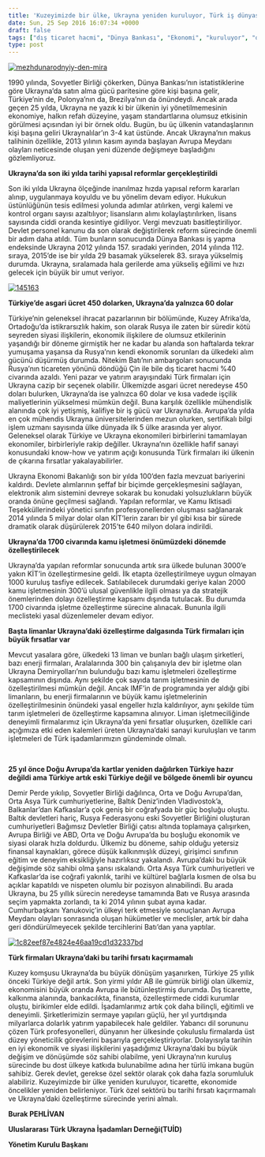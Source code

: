 ```yaml
---
title: 'Kuzeyimizde bir ülke, Ukrayna yeniden kuruluyor, Türk iş dünyası bu fırsatı kaçırmamalı, Burak Pehlivan'
date: Sun, 25 Sep 2016 16:07:34 +0000
draft: false
tags: ["dış ticaret hacmi", "Dünya Bankası", "Ekonomi", "kuruluyor", "ozellestirme", "türk iş dünyası", "Ukrayna", "Ukrayna", "Ukrayna’da asgari ücret", "yeniden"]
type: post
---
```


[![mezhdunarodnyiy-den-mira](https://burakpehlivan.org/wp-content/uploads/2016/09/mezhdunarodnyiy-den-mira.jpg)](https://burakpehlivan.org/wp-content/uploads/2016/09/mezhdunarodnyiy-den-mira.jpg)

1990 yılında, Sovyetler Birliği çökerken, Dünya Bankası’nın istatistiklerine göre Ukrayna’da satın alma gücü paritesine göre kişi başına gelir, Türkiye’nin de, Polonya’nın da, Brezilya’nın da önündeydi. Ancak arada geçen 25 yılda, Ukrayna ne yazık ki bir ülkenin iyi yönetilmemesinin ekonomiye, halkın refah düzeyine, yaşam standartlarına olumsuz etkisinin görülmesi açısından iyi bir örnek oldu. Bugün, bu üç ülkenin vatandaşlarının kişi başına geliri Ukraynalılar’ın 3-4 kat üstünde. Ancak Ukrayna’nın makus talihinin özellikle, 2013 yılının kasım ayında başlayan Avrupa Meydanı olayları neticesinde oluşan yeni düzende değişmeye başladığını gözlemliyoruz.

**Ukrayna’da son iki yılda tarihi yapısal reformlar gerçekleştirildi**

Son iki yılda Ukrayna ölçeğinde inanılmaz hızda yapısal reform kararları alınıp, uygulanmaya koyuldu ve bu yönelim devam ediyor. Hukukun üstünlüğünün tesis edilmesi yolunda adımlar atılırken, vergi kalemi ve kontrol organı sayısı azaltılıyor; lisansların alımı kolaylaştırılırken, lisans sayısında ciddi oranda kesintiye gidiliyor. Vergi mevzuatı basitleştiriliyor. Devlet personel kanunu da son olarak değiştirilerek reform sürecinde önemli bir adım daha atıldı. Tüm bunların sonucunda Dünya Bankası iş yapma endeksinde Ukrayna 2012 yılında 157. sıradaki yerinden, 2014 yılında 112. sıraya, 2015’de ise bir yılda 29 basamak yükselerek 83. sıraya yükselmiş durumda. Ukrayna, sıralamada hala gerilerde ama yükseliş eğilimi ve hızı gelecek için büyük bir umut veriyor.

[![145163](https://burakpehlivan.org/wp-content/uploads/2016/09/145163.jpg)](https://burakpehlivan.org/wp-content/uploads/2016/09/145163.jpg)

**Türkiye’de asgari ücret 450 dolarken, Ukrayna’da yalnızca 60 dolar**

Türkiye’nin geleneksel ihracat pazarlarının bir bölümünde, Kuzey Afrika’da, Ortadoğu’da istikrarsızlık hakim, son olarak Rusya ile zaten bir süredir kötü seyreden siyasi ilişkilerin, ekonomik ilişkilere de olumsuz etkilerinin yaşandığı bir döneme girmiştik her ne kadar bu alanda son haftalarda tekrar yumuşama yaşansa da Rusya’nın kendi ekonomik sorunları da ülkedeki alım gücünü düşürmüş durumda. Nitekim Batı’nın ambargoları sonucunda Rusya’nın ticareten yönünü döndüğü Çin ile bile dış ticaret hacmi %40 civarında azaldı. Yeni pazar ve yatırım arayışındaki Türk firmaları için Ukrayna cazip bir seçenek olabilir. Ülkemizde asgari ücret neredeyse 450 doları bulurken, Ukrayna’da ise yalnızca 60 dolar ve kısa vadede işçilik maliyetlerinin yükselmesi mümkün değil. Buna karşılık özellikle mühendislik alanında çok iyi yetişmiş, kalifiye bir iş gücü var Ukrayna’da. Avrupa’da yılda en çok mühendis Ukrayna üniversitelerinden mezun olurken, sertifikalı bilgi  işlem uzmanı sayısında ülke dünyada ilk 5 ülke arasında yer alıyor. Geleneksel olarak Türkiye ve Ukrayna ekonomileri birbirlerini tamamlayan ekonomiler, birbirleriyle rakip değiller. Ukrayna’nın özellikle hafif sanayi konusundaki know-how ve yatırım açığı konusunda Türk firmaları iki ülkenin de çıkarına fırsatlar yakalayabilirler.

Ukrayna Ekonomi Bakanlığı son bir yılda 100’den fazla mevzuat bariyerini kaldırdı. Devlete alımlarının şeffaf bir biçimde gerçekleşmesini sağlayan, elektronik alım sistemini devreye sokarak bu konudaki yolsuzlukların büyük oranda önüne geçilmesi sağlandı. Yapılan reformlar, ve Kamu Iktisadi Teşekküllerindeki yönetici sınıfın profesyonellerden oluşması sağlanarak 2014 yılında 5 milyar dolar olan KİT’lerin zararı bir yıl gibi kısa bir sürede dramatik olarak düşürülerek 2015’te 640 milyon dolara indirildi.



**Ukrayna’da 1700 civarında kamu işletmesi önümüzdeki dönemde özelleştirilecek**

Ukrayna’da yapılan reformlar sonucunda artık sıra ülkede bulunan 3000’e yakın KİT’in özelleştirmesine geldi. İlk etapta özelleştirilmeye uygun olmayan 1000 kuruluş tasfiye edilecek. Satılabilecek durumdaki geriye kalan 2000 kamu işletmesinin 300’ü ulusal güvenlikle ilgili olması ya da stratejik önemlerinden dolayı özelleştirme kapsamı dışında tutulacak. Bu durumda 1700 civarında işletme özelleştirme sürecine alınacak. Bununla ilgili meclisteki yasal düzenlemeler devam ediyor.

**Başta limanlar Ukrayna’daki özelleştirme dalgasında Türk firmaları için büyük fırsatlar var** 

Mevcut yasalara göre, ülkedeki 13 liman ve bunları bağlı ulaşım şirketleri, bazı enerji firmaları, Aralalarında 300 bin çalışanıyla dev bir işletme olan Ukrayna Demiryolları’nın bulunduğu bazı kamu işletmeleri özelleştirme kapsamının dışında. Aynı şekilde çok sayıda tarım işletmesinin de özelleştirilmesi mümkün değil. Ancak IMF’in de programında yer aldığı gibi limanların, bu enerji firmalarının ve büyük kamu işletmelerinin  özelleştirilmesinin önündeki yasal engeller hızla kaldırılıyor, aynı şekilde tüm tarım işletmeleri de özelleştirme kapsamına alınıyor. Liman işletmeciliğinde deneyimli firmalarımız için Ukrayna’da yeni fırsatlar oluşurken, özellikle cari açığımıza etki eden kalemleri üreten Ukrayna’daki sanayi kuruluşları ve tarım işletmeleri de Türk işadamlarımızın gündeminde olmalı.

 

**25 yıl önce Doğu Avrupa’da kartlar yeniden dağılırken Türkiye hazır değildi ama Türkiye artık eski Türkiye değil ve bölgede önemli bir oyuncu**

Demir Perde yıkılıp, Sovyetler Birliği dağılınca, Orta ve Doğu Avrupa’dan, Orta Asya Türk cumhuriyetlerine, Baltık Deniz’inden Vladivostok’a, Balkanlar’dan Kafkaslar’a çok geniş bir coğrafyada bir güç boşluğu oluştu. Baltık devletleri hariç, Rusya Federasyonu eski Sovyetler Birliğini oluşturan cumhuriyetleri Bağımsız Devletler Birliği çatısı altında toplamaya çalışırken, Avrupa Birliği ve ABD, Orta ve Doğu Avrupa’da bu boşluğu ekonomik ve siyasi olarak hızla doldurdu. Ülkemiz bu döneme, sahip olduğu yetersiz finansal kaynakları, görece düşük kalkınmışlık düzeyi, girişimci sınıfının eğitim ve deneyim eksikliğiyle hazırlıksız yakalandı. Avrupa’daki bu büyük değişimde söz sahibi olma şansı ıskalandı. Orta Asya Türk cumhuriyetleri ve Kafkaslar’da ise coğrafi yakınlık, tarihi ve kültürel bağlarla kısmen de olsa bu açıklar kapatıldı ve nispeten olumlu bir pozisyon alınabilindi. Bu arada Ukrayna, bu 25 yıllık sürecin neredeyse tamamında Batı ve Rusya arasında seçim yapmakta zorlandı, ta ki 2014 yılının şubat ayına kadar. Cumhurbaşkanı Yanukoviç’in ülkeyi terk etmesiyle sonuçlanan Avrupa Meydanı olayları sonrasında oluşan hükümetler ve meclisler, artık bir daha geri döndürülmeyecek şekilde tercihlerini Batı’dan yana yaptılar.

[![1c82eef87e4824e46aa19cd1d32337bd](https://burakpehlivan.org/wp-content/uploads/2016/09/1c82eef87e4824e46aa19cd1d32337bd.jpg)](https://burakpehlivan.org/wp-content/uploads/2016/09/1c82eef87e4824e46aa19cd1d32337bd.jpg)

**Türk firmaları Ukrayna’daki bu tarihi fırsatı kaçırmamalı**

Kuzey komşusu Ukrayna’da bu büyük dönüşüm yaşanırken, Türkiye 25 yıllık önceki Türkiye değil artık. Son yirmi yıldır AB ile gümrük birliği olan ülkemiz, ekonomisini büyük oranda Avrupa ile bütünleştirmiş durumda. Dış ticarette, kalkınma alanında, bankacılıkta, finansta, özelleştirmede ciddi kurumlar oluştu, birikimler elde edildi. İşadamlarımız artık çok daha bilinçli, eğitimli ve deneyimli. Şirketlerimizin sermaye yapıları güçlü, her yıl yurtdışında milyarlarca dolarlık yatırım yapabilecek hale geldiler. Yabancı dil sorununu çözen Türk profesyonelleri, dünyanın her ülkesinde çokuluslu firmalarda üst düzey yöneticilik görevlerini başarıyla gerçekleştiriyorlar. Dolayısıyla tarihin en iyi ekonomik ve siyasi ilişkilerini yaşadığımız Ukrayna’daki bu büyük değişim ve dönüşümde söz sahibi olabilme, yeni Ukrayna’nın kuruluş sürecinde bu dost ülkeye katkıda bulunabilme adına her türlü imkana bugün sahibiz. Gerek devlet, gerekse özel sektör olarak çok daha fazla sorumluluk alabiliriz. Kuzeyimizde bir ülke yeniden kuruluyor, ticarette, ekonomide öncelikler yeniden belirleniyor. Türk özel sektörü bu tarihi fırsatı kaçırmamalı ve Ukrayna’daki özelleştirme sürecinde yerini almalı.

**Burak PEHLİVAN**

**Uluslararası Türk Ukrayna İşadamları Derneği(TUİD)**

**Yönetim Kurulu Başkanı**